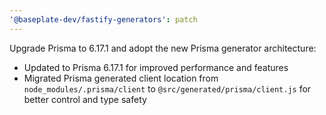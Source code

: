 ```yaml
---
'@baseplate-dev/fastify-generators': patch
---
```


Upgrade Prisma to 6.17.1 and adopt the new Prisma generator architecture:

- Updated to Prisma 6.17.1 for improved performance and features
- Migrated Prisma generated client location from `node_modules/.prisma/client` to `@src/generated/prisma/client.js` for better control and type safety
